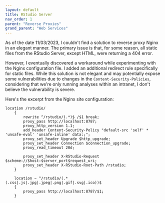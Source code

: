 ```yaml
---
layout: default
title: RStudio Server
nav_order: 1
parent: "Reverse Proxies"
grand_parent: "Web Services"
---
```


As of the date 11/03/2023, I couldn't find a solution to reverse proxy Nginx in an elegant manner. The primary issue is that, for some reason, all static files from the RStudio Server, except HTML, were returning a 404 error.

However, I eventually discovered a workaround while experimenting with the Nginx configuration file. I added an additional redirect rule specifically for static files. While this solution is not elegant and may potentially expose some vulnerabilities due to changes in the `Content-Security-Policies`, considering that we're only running analyses within an intranet, I don't believe the vulnerability is severe.

Here's the excerpt from the Nginx site configuration:

```nginx
location /rstudio/
    {
        rewrite ^/rstudio/(.*)$ /$1 break;
        proxy_pass http://localhost:8787;
        proxy_http_version 1.1;
        add_header Content-Security-Policy "default-src 'self' * 'unsafe-eval' 'unsafe-inline' data:;";
        proxy_set_header Upgrade $http_upgrade;
        proxy_set_header Connection $connection_upgrade;
        proxy_read_timeout 20d;

        proxy_set_header X-RStudio-Request $scheme://$host:$server_port$request_uri;
        proxy_set_header X-RStudio-Root-Path /rstudio;
    }

    location ~ ^/rstudio/(.*(.css|.js|.jpg|.jpeg|.png|.gif|.svg|.ico))$
    {
        proxy_pass http://localhost:8787/$1;
    }
```